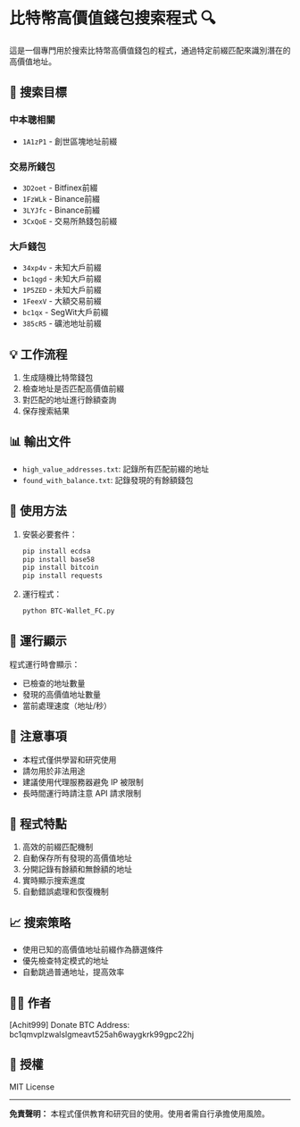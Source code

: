# 比特幣高價值錢包搜索程式 🔍

這是一個專門用於搜索比特幣高價值錢包的程式，通過特定前綴匹配來識別潛在的高價值地址。

## 🎯 搜索目標

### 中本聰相關
- `1A1zP1` - 創世區塊地址前綴

### 交易所錢包
- `3D2oet` - Bitfinex前綴
- `1FzWLk` - Binance前綴
- `3LYJfc` - Binance前綴
- `3CxQoE` - 交易所熱錢包前綴

### 大戶錢包
- `34xp4v` - 未知大戶前綴
- `bc1qgd` - 未知大戶前綴
- `1P5ZED` - 未知大戶前綴
- `1FeexV` - 大額交易前綴
- `bc1qx`  - SegWit大戶前綴
- `385cR5` - 礦池地址前綴

## 💡 工作流程

1. 生成隨機比特幣錢包
2. 檢查地址是否匹配高價值前綴
3. 對匹配的地址進行餘額查詢
4. 保存搜索結果

## 📊 輸出文件

- `high_value_addresses.txt`: 記錄所有匹配前綴的地址
- `found_with_balance.txt`: 記錄發現的有餘額錢包

## 🚀 使用方法

1. 安裝必要套件：
   ```bash
   pip install ecdsa
   pip install base58
   pip install bitcoin
   pip install requests
   ```

2. 運行程式：  
   ```bash
   python BTC-Wallet_FC.py
   ```

## 📝 運行顯示

程式運行時會顯示：
- 已檢查的地址數量
- 發現的高價值地址數量
- 當前處理速度（地址/秒）

## 📝 注意事項

- 本程式僅供學習和研究使用
- 請勿用於非法用途
- 建議使用代理服務器避免 IP 被限制
- 長時間運行時請注意 API 請求限制

## 🔄 程式特點

1. 高效的前綴匹配機制
2. 自動保存所有發現的高價值地址
3. 分開記錄有餘額和無餘額的地址
4. 實時顯示搜索進度
5. 自動錯誤處理和恢復機制

## 📈 搜索策略

- 使用已知的高價值地址前綴作為篩選條件
- 優先檢查特定模式的地址
- 自動跳過普通地址，提高效率

## 👨‍💻 作者

[Achit999]
Donate BTC Address: bc1qmvplzwalslgmeavt525ah6waygkrk99gpc22hj

## 📜 授權

MIT License

---

**免責聲明：** 本程式僅供教育和研究目的使用。使用者需自行承擔使用風險。

